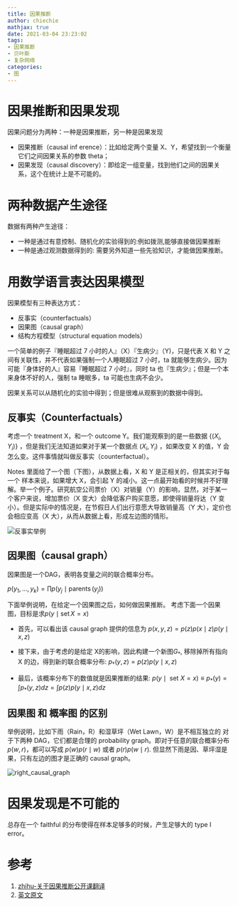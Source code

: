```yaml
---
title: 因果推断
author: chiechie
mathjax: true
date: 2021-03-04 23:23:02
tags:
- 因果推断
- 贝叶斯
- 复杂网络
categories: 
- 图
---
```



# 因果推断和因果发现

因果问题分为两种：一种是因果推断，另一种是因果发现

- 因果推断（causal inf erence）：比如给定两个变量 X、Y，希望找到一个衡量它们之间因果关系的参数 theta；
- 因果发现（causal discovery）：即给定一组变量，找到他们之间的因果关系，这个在统计上是不可能的。

# 两种数据产生途径

数据有两种产生途径：

- 一种是通过有意控制、随机化的实验得到的:例如拨测,能够直接做因果推断
- 一种是通过观测数据得到的: 需要另外知道一些先验知识，才能做因果推断。


# 用数学语言表达因果模型

因果模型有三种表达方式：
- 反事实（counterfactuals）
- 因果图（causal graph）
- 结构方程模型（structural equation models）

一个简单的例子『睡眠超过 7 小时的人』（X）『生病少』（Y)，只是代表 X 和 Y 之间有关联性，并不代表如果强制一个人睡眠超过 7 小时，ta 就能够生病少。因为可能『身体好的人』容易『睡眠超过 7 小时』，同时 ta 也『生病少』；但是一个本来身体不好的人，强制 ta 睡眠多，ta 可能也生病不会少。


因果关系可以从随机化的实验中得到；但是很难从观察到的数据中得到。


## 反事实（Counterfactuals）

考虑一个 treatment X，和一个 outcome Y。我们能观察到的是一些数据 $\left\{\left(X_{i}, Y_{i}\right)\right\}$ ，但是我们无法知道如果对于某一个数据点 $\left(X_{i}, Y_{i}\right)$ ，如果改变 X 的值，Y 会怎么变。这件事情就叫做反事实（counterfactual）。

Notes 里面给了一个图（下图），从数据上看，X 和 Y 是正相关的，但其实对于每一个 样本来说，如果增大 X，会引起 Y 的减小。这一点最开始看的时候并不好理解。举一个例子。研究航空公司票价（X）对销量（Y）的影响，显然，对于某一个客户来说，增加票价（X 变大）会降低客户购买意愿，即使得销量将达（Y 变小）。但是实际中的情况是，在节假日人们出行意愿大导致销量高（Y 大），定价也会相应变高（X 大），从而从数据上看，形成左边图的情形。

![反事实举例](dl-framework/img.png)

## 因果图（causal graph）

因果图是一个DAG，表明各变量之间的联合概率分布。

$p\left(y_{1}, \ldots, y_{k}\right)=\prod p\left(y_{j} \mid \operatorname{parents}\left(y_{j}\right)\right)$

下面举例说明，在给定一个因果图之后，如何做因果推断。
考虑下面一个因果图，目标是求$p(y \mid \operatorname{set} X=x)$

- 首先，可以看出该 causal graph 提供的信息为 
$p(x, y, z)=p(z) p(x \mid z) p(y \mid x, z)$

- 接下来，由于考虑的是给定 X的影响，因此构建一个新图$G_{*}$,
移除掉所有指向 X 的边，得到新的联合概率分布:
$p_{*}(y, z)=p(z) p(y \mid x, z)$


- 最后，该概率分布下的数值就是因果推断的结果:
  $p(y \mid \text { set } X=x) \equiv p_{*}(y)=\int p_{*}(y, z) d z=\int p(z) p(y \mid x, z) d z$


## 因果图 和 概率图 的区别

举例说明，比如下雨（Rain，R）和湿草坪（Wet Lawn，W）是不相互独立的
对于下两种 DAG，它们都是合理的 probability graph。即对于任意的联合概率分布 $p(w, r)$，都可以写成 $p(w) p(r \mid w)$ 或者 $p(r) p(w \mid r)$.
但显然下雨是因、草坪湿是果，只有左边的图才是正确的 causal graph。

![right_causal_graph](right_causal_graph.png)

# 因果发现是不可能的

总存在一个 faithful 的分布使得在样本足够多的时候，产生足够大的 type I error。

# 参考

1. [zhihu-关于因果推断公开课翻译](https://zhuanlan.zhihu.com/p/88173582)
2. [英文原文](http://www.stat.cmu.edu/~larry/=sml/Causation.pdf)